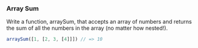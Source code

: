### Array Sum

Write a function, arraySum, that accepts an array of numbers and returns the sum
of all the numbers in the array (no matter how nested!).

```javascript
arraySum([1, [2, 3, [4]]]) // => 10
```
